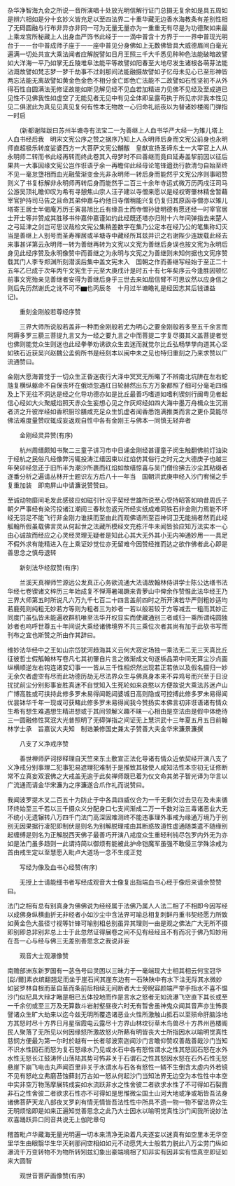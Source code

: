 <!-- { "loadSidebar": true } -->
杂华净智海九会之所说一音所演唱十处放光明信解行证门总摄无复余如是具五周如是辨六相如是分十玄妙义皆充足以至四法界二十重华藏无边香水海教条有差别性相了无碍圆融与行布非异亦非同一可为无量无量亦为一重重无有尽是为功德聚如来最上乘龙宫所秘藏上人出身血严饰书此经于一一滴中普含十方界于一一界中普现光明台于一一台中普成师子座于一一座中普见分身佛如上无数佛皆具大威德眉间白毫光遍满一切处共宣大乘法闻者应解脱譬如日月王照三千大千悉见种种色法能破暗故譬如大洋海一平乃如掌无丘陵堆阜法能平等故譬如阳春至大地尽发生诸根各萌芽法能沾溉故譬如梵志梦一梦千劫事不过刹那间法能融摄故譬如子忆母未见心已至形神皆两忘法能无离故譬如黄金色金色不相分金亡即色亡法能不二故譬如石性坚初不从外得石性自圆满法无修证故能如斯见解见经不见血若加精进力见佛不见经及至成道已见性不见佛我性如虚空了无能见者无见中有见全体即呈露苟执于所见亦非我本性见见二俱泯此为真见见真见复何有性本无物故一心归命礼祇夜以为替诸妙楼阁门弹指一时启

　　(新都谢陛跋曰苏州半塘寺有法宝二一为善继上人血书华严大经一为雉儿塔上人血书经后我　明宋文宪公序之赞之据序乃知上人永明师后身而文宪公前身也永明师直超极乐转度娑婆西方一大菩萨文宪公黼黻　皇猷宣扬圣谛东土一大宰官上人从永明师二转而书此经再转而终此卷其入母梦时不曰善继而竟曰延寿盖挈前因以征后果共一大事因缘文宪公岂作诳语乎余一再瞻仰此经毋论笔锋遒劲行款清匀自始至终不见一毫怠墯相而血光融莹渐变金光非永明师一转后身而能然乎文宪公序则事昭赞则义了书复标解非永明师再转后身而能然乎二百三十余年寺运式微万历丙戌汪司马公游吴顶礼瞻仰叹为希有寻憩焦山宗人汪子建以寺僧来愿以是经权寄肇林精舍暂藉宰官护持司马告之且命其弟仲嘉与约他日寺僧稍能兴复仍复归其原函寺僧亦以雉儿塔寄王居士半偈庵万历壬寅昙旭比丘有缘吾土而寺僧孙徒明德有愿还经一时宰官居士开士等并赞成其胜移书仲嘉仲嘉谨如约此经既还塔亦归附十六年间弹指去来楚人之弓延津之剑岂可思议哉检文宪公集稍差数字在集乃公定本在经乃公的笔集称幻灭当是善继上人别号而圣寿禅居或半塘寺中藏经所耳兹并识之右谢陛少连跋载此经去来事甚详第云永明师一转为善继再转为文宪以文宪为善继后身误也按文宪为永明后身见此经序赞及永明像赞中而善继之为永明与文宪之为善继则未知何据也文宪序赞载其门人李专郑渊所刻潜溪后集中盖文宪未入　国朝之作而善继写经始于至正二十五年乙巳成于次年丙午文宪生于元至大庚戌计是时五十有七年矣序云今逢胜因顿忆前事文宪殆亲见善继者安得为善继后身乎三世去来如屈信臂不可思议然以应身信之则后先历然谢氏之讹不可不▆也丙辰冬　十月过半塘瞻礼是经因志其后钱谦益记)。

　　重刻金刚般若尊经序赞

　　三界大师所说般若盖非一种而金刚般若尤为明心之要金刚般若多至五千余言而阿耨多罗三藐三菩提九言又为一经之要九言之中而菩提二字复尽摄其义盖菩提者觉也佛则能觉众生则迷也此经拳拳劝诱欲众生去迷而就觉尔比丘弘畅孳孳向道其心坚如铁石近获吴兴赵魏公孟俯所书是经刻本以闽中未之见也特归重刻之乃来求赞以广流通赞曰。

金刚大愿海普觉于一切众生正昏迷夜行大泽中冥冥无所睹了不辨南北坑阱在左右蛇虺复横纵躯命不自保丧坏在俄顷忽遇红日轮赫然出东方万象都照了细可分毫毛四维及上下无往不洞达是经之化导功德亦如是比丘最善巧嗜道如嗜利锲刻行闽粤见者起信心经如大火聚威焰照天赤众生妄想心见之作灰烬经如四大海中墨万舟楫众生沉溺者济之升彼岸经如香积厨珍膳咸充足众生饥虚者闻香悉饱满推类而言之更仆莫能尽佛法难度量赞叹辄成妄返观自性中各有金刚王与佛本一同慎无轻弃者

　　金刚经灵异赞(有序)

　　杭州周缙颇知书聚二三童子讲习市中日诵金刚经甚谨童子闵生触翻佛前灯油染于经杭之民俗凡经像弊污辄投涛江缙因束以红焰仿其俗行之时元之大德庚子也越三年癸卯经忽还于旧所半为潮沙所裹而红焰如故缙惊喜与吴门僧俭拂去沙尘其粘缀者逐番分析之遍请丛林开士题识左方后八十一年当　国朝洪武庚申经入沙门宥悌之手复重加装　即南屏山中请濂说赞赞曰。

至诚动物靡间毛发此感彼应如磁引针况乎契经世雄所说至心受持昭答如响昔周氏子朝夕严事经有染污投诸江潮阅三春秋忽返元所经实纸成难同铁石非金刚力焉能不坏经无羽足不能飞行非金刚力谁挟而至由此而观佛语所至百神诃卫无能捐者然而此经觚翰所假虽载佛言灵从何起世之法藏所模经文充栋汗牛未闻皆验应知万法实本一心由心诚故而经应之心灵经灵理无疑者是知此心其大无外其小无内神通妙用一一具足不假外求有能精进入在上乘证妙觉位亦无留难今因赞经推而达之欲作佛者此心即是善思念之慎毋退转

　　新刻法华经叙赞(有序)

　　兰溪天真禅师竺源远公发真正心务欲流通大法请故翰林侍讲学士陈公达缮书法华经七卷锲诸文梓历三年始成复不惮溽暑竭蹶来青萝山中俾余作赞惟此法华经王乃三界大师第五时所说凡六万九千七百二十四言盖前四时之所开演若华严则粗妙适均若鹿苑则纯粗无妙若方等则为粗者三为妙者一若以般若较于方等减去一粗而其妙正同度门虽弘皆未能遍收群机唯至法华开权显实而使藏通别三者咸归一乘所谓纯圆独妙者也呜呼世尊五十年间说大乘经诸佛境界不共三乘位次者其尚有加于此欤书写而刊布之宜也斯赞之所由作其辞曰。

维妙法华经中之王如山宗岱犹河趋海其义云何大寂定场独一乘法无二无三天真比丘征彼哲士假觚翰林写卷凡七其初肇自片言之微渐成文句遂柝品第中间无算尘沙点画纵横顺逆左右钩连诸变幻事一一皆从三千性相炽然出现若正若依以及假名摄归一妙无余欠者虚空有尽而此功德历劫无尽法界众生与佛真身本来不异鸡号而兴至于日没扰扰前尘分别影事妄胜真迷不自觉知入生死轮如来哀愍以方便故说大乘法苏迷卢山广博高胜或可挟持此修多罗未易得闻乾闼婆城日高则隐或可控搏此修多罗未易得闻优昙钵华千年一现或可获睹此修多罗未易得闻我今赞扬实本佛言初非诳语诸有情众生希有想生难遇想生精进想或于其间领解义趣不昧一心相由是空法由是假中体绝待三一圆融修性冥泯大光普照明了无碍弹指之间证无上慧洪武十三年夏五月五日前翰林学士承　旨嘉议大夫知　制诰兼修国史兼太子赞善大夫金华宋濂景濂撰

　　八支了义净戒序赞

　　善世禅师萨诃拶释理自天竺来东土敷宣正法化导诸有情众近依契经开演八支了义净戒分别事理二犯事犯易遮理犯难制于是推致其极使人咸知法性本空初无证修断常不立真妄双泯佛之大戒盖无逾于此矣禅师既已着为仪文命其弟子智光译为华言以广流通而请金华宋濂为之序濂遂合爪作礼而说赞曰。

我闻波罗提木叉二百五十为防止于中各具四威仪合为一千无剩欠过去见在及未来循环终始至三千若以三千摄众义分配身口七支间渐成二万一千数对治三毒诸恶业大无不统小无遗辗转八万四千门法门高深固难测终不能违事理外事戒为缘通万境乃于别别无因果据行凌犯即制伏是则名为别解脱理戒由其断惑故道性虚通随类遣不随缘别起缠缚是则名为正解脱西天佛子最善巧开演八戒度众生重轻利钝尽包罗内外无为亦如是法门虽多趋则一此谓持简以御烦有能被此护命铠魔军虽强不敢侵三学殊涂戒为首由戒生定以至慧愿入毗卢大道场一念不生成正觉

　　写经为像及血书心经赞(有序)

　　无授上士请能细书者写经成观音大士像复出指端血书心经于像后来请余赞赞曰。

法门之相有总有别真身为佛佛说为经经属于法佛乃属人人法二相了不相即今因写经以成佛身纵横曲折无非经者小如沙尘中含法界可喻总相复刺鲜丹重书契经愿力所致如黄金色大虽径寸视等针锋可喻别相总别虽异其理则一由是观之佛法广大无所不摄即别即总非别非总上士于此忽然证得展卷之间不见有经经且不有而况于佛乃知妙用在吾一心与经与佛三无差别善思念之我说非妄

　　观音大士观瀑像赞

南赡部洲东新罗国有一苾刍号曰灵困以三昧力于一毫端现大士相其相云何宝冠华[髟/爾]素衣缤翻翘足而坐于崖石间其崖东边有一石陕陕中有水下注无际其水微妙如娑罗林自根而茎自茎而条前后相续无间断者大士旁睨容颜端严举手指水不喜不愠沙门似杞具大辩才睹是相已五体投地而作是言水之怒者无如流瀑飞空直下其长或至一千余仞或至三万及无算数斗岩射壑昼夜六时无有暂舍虽神鬼众闻其音声亦生怖畏譬诸众生旷大劫来以迄今兹无明所覆造诸恶业火性所激触山抵石以至殒命肝脑涂地方其怒时尽十方界日月星宿霞电云露尽十方界山林坟衍草木鸟兽尽十方界州邑楼阁民人聚落了无所见以何因缘怒所激故怒火所爇有明皆丧大士所指因水以喻明觉真性慈悯方便最为第一尔时於越有一长者邬波索迦闻沙门言瞻仰赞叹善哉善哉沙门当知不识水性因石而怒为复石怒缘水乃见或水石中各有怒性谓水之性其怒因石怒在水外水性无怒长江鼓涛怀山荡陆其势可怖非关于石谓石之性其怒因水怒在石外石性无怒悬崖下崩飞电击丸声闻百里非关于水谓水与石各有怒性一鳞不生倒含太虚内外若镜不见有怒屹立弗磨苔蚀藓封万古如一怒从何起沙门当知法界无边空为本性性中本空中实非空万物荡摩展转成妄如水流跃非水之性舍彼二者欲求水性了不可得如石裂霣非石之性舍彼二者欲求石性亦不可得如是思惟微尘国土山河大地或净或垢皆吾法身诸佛菩萨天龙八部夜叉罗刹有情无情皆吾法性性中所具不遗一物一物不留法界众生无明烦恼即是如来正遍知觉善思念之此乃大士因水以喻明觉真性沙门闻我所说妙法欢喜踊跃异口同音共说无上伽陀章句

稽首毗卢华藏海无量光明遍一切本来清净无染着凡夫逐妄以迷真有如空里本无华空里华生由眼翳华生华灭刹那间空相如如元不动愿凭大士般若力脱此八万尘劳门纵如瀑流千万变转物不为物所转矧兹幻象出豪端境相了知非实有因非实有悟真空即证如来大圆智

　　观世音菩萨画像赞(有序)

